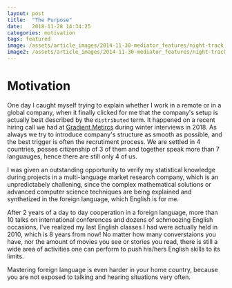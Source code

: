 ```yaml
---
layout: post
title:  "The Purpose"
date:   2018-11-28 14:34:25
categories: motivation
tags: featured
image: /assets/article_images/2014-11-30-mediator_features/night-track.JPG
image2: /assets/article_images/2014-11-30-mediator_features/night-track-mobile.JPG
---
```

# Motivation

One day I caught myself trying to explain whether I work in a remote or in a global company, when it finally clicked for me that
the company's setup is actually best described by the `distributed` term. It happened on a recent hiring call we had at [Gradient Metircs](http://gradientmetrics.com/)
during winter interviews in 2018. As always we try to introduce company's structure as smooth as possible, and the best trigger is often the recrutiment process.
We are settled in 4 countries, posses citizenship of 3 of them and together speak more than 7 languauges, hence there are still only 4 of us.

I was given an outstanding opportunity to verify my statistical knowledge during projects in a multi-language market research company, which is an unpredictabely challening, since the complex mathematical solutions or advanced computer science techniques are being explained and synthetized in the foreign language, which English is for me.

After 2 years of a day to day cooperation in a foreign language, more than 10 talks on international conferences and dozens of schmoozing English occasions, I've realized my last English classes I had were actually held in 2010, which is 8 years from now! No matter how many converstaions you have, nor the amount of movies you see or stories you read, there is still a wide area of activities one can perform to push his/hers English skills to its limits. 

Mastering foreign language is even harder in your home country, because you are not exposed to talking and hearing situations very often.